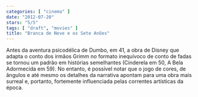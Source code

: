 ```yaml
---
categories: [ "cinema" ]
date: "2012-07-20"
stars: "5/5"
tags: [ "draft", "movies" ]
title: "Branca de Neve e os Sete Anões"
---
```

Antes da aventura psicodélica de Dumbo, em 41, a obra de Disney que
adapta o conto dos irmãos Grimm no formato inequívoco de conto de
fadas se tornou um padrão em histórias semelhantes (Cinderela em 50,
A Bela Adormecida em 59). No entanto, é possível notar que o jogo de
cores, de ângulos e até mesmo os detalhes da narrativa apontam para uma
obra mais surreal e, portanto, fortemente influenciada pelas correntes
artísticas da época.


